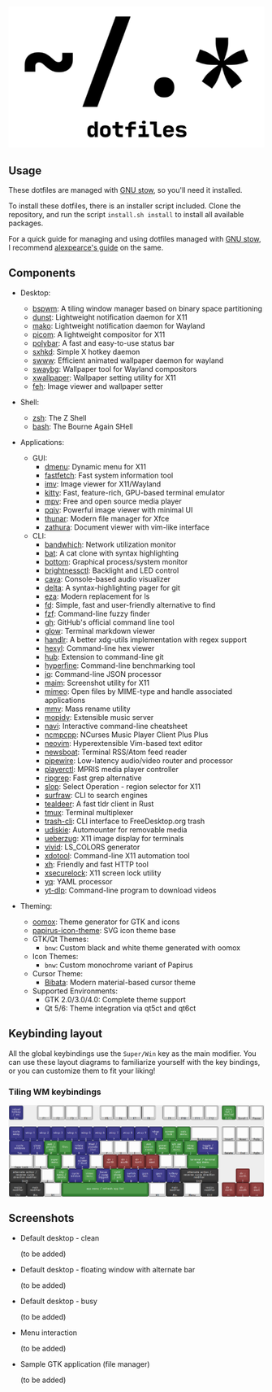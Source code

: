 <div align="center">
    <picture>
        <source media="(prefers-color-scheme: dark)" srcset="https://github.com/nocturnalbeast/dotfiles/blob/master/repo_resources/logo-dark.png?raw=true">
      <img alt="logo" src="https://github.com/nocturnalbeast/dotfiles/blob/master/repo_resources/logo-light.png?raw=true">
    </picture>
</div>

## Usage

These dotfiles are managed with [GNU stow](https://www.gnu.org/software/stow/), so you'll need it installed.

To install these dotfiles, there is an installer script included. Clone the repository, and run the script `install.sh install` to install all available packages.

For a quick guide for managing and using dotfiles managed with [GNU stow](https://www.gnu.org/software/stow/), I recommend [alexpearce's guide](https://alexpearce.me/2016/02/managing-dotfiles-with-stow/) on the same.

## Components

* Desktop:
  * [bspwm](https://github.com/baskerville/bspwm): A tiling window manager based on binary space partitioning
  * [dunst](https://github.com/dunst-project/dunst): Lightweight notification daemon for X11
  * [mako](https://github.com/emersion/mako): Lightweight notification daemon for Wayland
  * [picom](https://github.com/yshui/picom): A lightweight compositor for X11
  * [polybar](https://github.com/polybar/polybar): A fast and easy-to-use status bar
  * [sxhkd](https://github.com/baskerville/sxhkd): Simple X hotkey daemon
  * [swww](https://github.com/Horus645/swww): Efficient animated wallpaper daemon for wayland
  * [swaybg](https://github.com/swaywm/swaybg): Wallpaper tool for Wayland compositors
  * [xwallpaper](https://github.com/stoeckmann/xwallpaper): Wallpaper setting utility for X11
  * [feh](https://feh.finalrewind.org): Image viewer and wallpaper setter

* Shell:
  * [zsh](https://www.zsh.org): The Z Shell
  * [bash](https://www.gnu.org/software/bash): The Bourne Again SHell

* Applications:
  * GUI:
    * [dmenu](https://tools.suckless.org/dmenu): Dynamic menu for X11
    * [fastfetch](https://github.com/fastfetch-cli/fastfetch): Fast system information tool
    * [imv](https://sr.ht/~exec64/imv): Image viewer for X11/Wayland
    * [kitty](https://github.com/kovidgoyal/kitty): Fast, feature-rich, GPU-based terminal emulator
    * [mpv](https://mpv.io): Free and open source media player
    * [pqiv](https://github.com/phillipberndt/pqiv): Powerful image viewer with minimal UI
    * [thunar](https://docs.xfce.org/xfce/thunar/start): Modern file manager for Xfce
    * [zathura](https://pwmt.org/projects/zathura): Document viewer with vim-like interface
  * CLI:
    * [bandwhich](https://github.com/imsnif/bandwhich): Network utilization monitor
    * [bat](https://github.com/sharkdp/bat): A cat clone with syntax highlighting
    * [bottom](https://github.com/ClementTsang/bottom): Graphical process/system monitor
    * [brightnessctl](https://github.com/Hummer12007/brightnessctl): Backlight and LED control
    * [cava](https://github.com/karlstav/cava): Console-based audio visualizer
    * [delta](https://github.com/dandavison/delta): A syntax-highlighting pager for git
    * [eza](https://github.com/eza-community/eza): Modern replacement for ls
    * [fd](https://github.com/sharkdp/fd): Simple, fast and user-friendly alternative to find
    * [fzf](https://github.com/junegunn/fzf): Command-line fuzzy finder
    * [gh](https://github.com/cli/cli): GitHub's official command line tool
    * [glow](https://github.com/charmbracelet/glow): Terminal markdown viewer
    * [handlr](https://github.com/Anomalocaridid/handlr-regex): A better xdg-utils implementation with regex support
    * [hexyl](https://github.com/sharkdp/hexyl): Command-line hex viewer
    * [hub](https://github.com/mislav/hub): Extension to command-line git
    * [hyperfine](https://github.com/sharkdp/hyperfine): Command-line benchmarking tool
    * [jq](https://github.com/jqlang/jq): Command-line JSON processor
    * [maim](https://github.com/naelstrof/maim): Screenshot utility for X11
    * [mimeo](https://xyne.dev/projects/mimeo): Open files by MIME-type and handle associated applications
    * [mmv](https://github.com/itchyny/mmv): Mass rename utility
    * [mopidy](https://github.com/mopidy/mopidy): Extensible music server
    * [navi](https://github.com/denisidoro/navi): Interactive command-line cheatsheet
    * [ncmpcpp](https://github.com/ncmpcpp/ncmpcpp): NCurses Music Player Client Plus Plus
    * [neovim](https://github.com/neovim/neovim): Hyperextensible Vim-based text editor
    * [newsboat](https://newsboat.org): Terminal RSS/Atom feed reader
    * [pipewire](https://pipewire.org): Low-latency audio/video router and processor
    * [playerctl](https://github.com/altdesktop/playerctl): MPRIS media player controller
    * [ripgrep](https://github.com/BurntSushi/ripgrep): Fast grep alternative
    * [slop](https://github.com/naelstrof/slop): Select Operation - region selector for X11
    * [surfraw](https://gitlab.com/surfraw/Surfraw): CLI to search engines
    * [tealdeer](https://github.com/dbrgn/tealdeer): A fast tldr client in Rust
    * [tmux](https://github.com/tmux/tmux): Terminal multiplexer
    * [trash-cli](https://github.com/andreafrancia/trash-cli): CLI interface to FreeDesktop.org trash
    * [udiskie](https://github.com/coldfix/udiskie): Automounter for removable media
    * [ueberzug](https://github.com/seebye/ueberzug): X11 image display for terminals
    * [vivid](https://github.com/sharkdp/vivid): LS_COLORS generator
    * [xdotool](https://github.com/jordansissel/xdotool): Command-line X11 automation tool
    * [xh](https://github.com/ducaale/xh): Friendly and fast HTTP tool
    * [xsecurelock](https://github.com/google/xsecurelock): X11 screen lock utility
    * [yq](https://github.com/mikefarah/yq): YAML processor
    * [yt-dlp](https://github.com/yt-dlp/yt-dlp): Command-line program to download videos

* Theming:
  * [oomox](https://github.com/themix-project/oomox): Theme generator for GTK and icons
  * [papirus-icon-theme](https://github.com/PapirusDevelopmentTeam/papirus-icon-theme): SVG icon theme base
  * GTK/Qt Themes:
    * `bnw`: Custom black and white theme generated with oomox
  * Icon Themes:
    * `bnw`: Custom monochrome variant of Papirus
  * Cursor Theme:
    * [Bibata](https://github.com/ful1e5/Bibata_Cursor): Modern material-based cursor theme
  * Supported Environments:
    * GTK 2.0/3.0/4.0: Complete theme support
    * Qt 5/6: Theme integration via qt5ct and qt6ct

## Keybinding layout

All the global keybindings use the `Super/Win` key as the main modifier.
You can use these layout diagrams to familiarize yourself with the key bindings, or you can customize them to fit your liking!

### Tiling WM keybindings

<img align="center" src="https://github.com/nocturnalbeast/dotfiles/blob/master/repo_resources/key_layouts/images/tiling.png?raw=true" alt="tiling-layout">

## Screenshots

* Default desktop - clean

   (to be added)

* Default desktop - floating window with alternate bar

   (to be added)

* Default desktop - busy

   (to be added)

* Menu interaction

   (to be added)

* Sample GTK application (file manager)

   (to be added)
